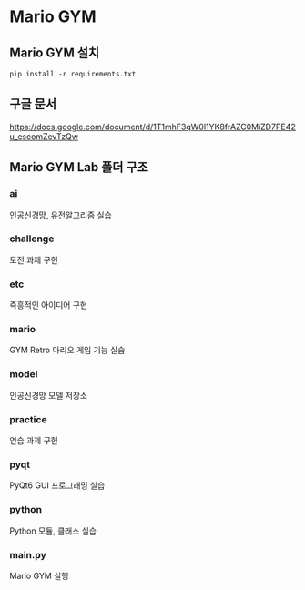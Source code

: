 # Mario GYM

## Mario GYM 설치
```
pip install -r requirements.txt
```

## 구글 문서
<a href="https://docs.google.com/document/d/1T1mhF3qW0l1YK8frAZC0MiZD7PE42u_escomZevTzQw" target="_blank">
    https://docs.google.com/document/d/1T1mhF3qW0l1YK8frAZC0MiZD7PE42u_escomZevTzQw
</a>

## Mario GYM Lab 폴더 구조

### ai

인공신경망, 유전알고리즘 실습

### challenge

도전 과제 구현

### etc

즉흥적인 아이디어 구현

### mario

GYM Retro 마리오 게임 기능 실습

### model

인공신경망 모델 저장소

### practice

연습 과제 구현

### pyqt

PyQt6 GUI 프로그래밍 실습

### python

Python 모듈, 클래스 실습

### main.py

Mario GYM 실행
